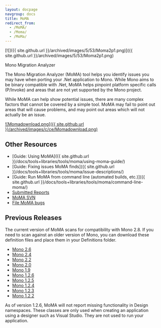 ```yaml
---
layout: docpage
navgroup: docs
title: MoMA
redirect_from:
  - /MoMA/
  - /Moma/
  - /MoMa/
---
```


[![]({{ site.github.url }}/archived/images/5/53/Moma2p1.png)]({{ site.github.url }}/archived/images/5/53/Moma2p1.png)

Mono Migration Analyzer

The Mono Migration Analyzer (MoMA) tool helps you identify issues you may have when porting your .Net application to Mono. While Mono aims to be binary compatible with .Net, MoMA helps pinpoint platform specific calls (P/Invoke) and areas that are not yet supported by the Mono project.

While MoMA can help show potential issues, there are many complex factors that cannot be covered by a simple tool. MoMA may fail to point out areas that will cause problems, and may point out areas which will not actually be an issue.

[![Momadownload.png]({{ site.github.url }}/archived/images/c/ce/Momadownload.png)](http://www.go-mono.com/archive/moma/Moma2-8.zip)

Other Resources
---------------

-   [Guide: Using MoMA]({{ site.github.url }}/docs/tools+libraries/tools/moma/using-moma-guide/)
-   [Guide: Fixing issues MoMA finds]({{ site.github.url }}/docs/tools+libraries/tools/moma/issue-descriptions/)
-   [Guide: Run MoMA from command line (automated builds, etc.)]({{ site.github.url }}/docs/tools+libraries/tools/moma/command-line-moma/)
-   [Submitted Reports](http://www.go-mono.com/momareports/)
-   [MoMA SVN](http://anonsvn.mono-project.com/viewvc/trunk/moma/)
-   [File MoMA bugs](https://bugzilla.novell.com/enter_bug.cgi?alias=&assigned_to=&blocked=&bug_file_loc=http%3A%2F%2F&bug_severity=Normal&bug_status=NEW&cf_foundby=---&cf_nts_priority=&cf_nts_support_num=&cf_partnerid=&comment=Description%20of%20Problem%3A%0D%0A%0D%0A%0D%0ASteps%20to%20reproduce%20the%20problem%3A%0D%0A1.%20%0D%0A2.%20%0D%0A%0D%0A%0D%0AActual%20Results%3A%0D%0A%0D%0A%0D%0AExpected%20Results%3A%0D%0A%0D%0A%0D%0AHow%20often%20does%20this%20happen%3F%20%0D%0A%0D%0A%0D%0AAdditional%20Information%3A%0D%0A%0D%0A%0D%0A&component=MOMA&contenttypeentry=&contenttypemethod=autodetect&contenttypeselection=text%2Fplain&data=&deadline=&dependson=&description=&estimated_time=0.0&flag_type-2=X&form_name=enter_bug&keywords=&maketemplate=Remember%20values%20as%20bookmarkable%20template&op_sys=Other&priority=P5%20-%20None&product=Mono%3A%20Tools%20&qa_contact=&rep_platform=Other&short_desc=&version=unspecified)

Previous Releases
-----------------

The current version of MoMA scans for compatibility with Mono 2.8. If you need to scan against an older version of Mono, you can download these definition files and place them in your Definitions folder.

-   [Mono 2.6](http://www.go-mono.com/archive/moma/defs/2.6-defs.zip)
-   [Mono 2.4](http://www.go-mono.com/archive/moma/defs/2.4-defs.zip)
-   [Mono 2.2](http://www.go-mono.com/archive/moma/defs/2.2-defs.zip)
-   [Mono 2.0](http://www.go-mono.com/archive/moma/defs/2.0-defs.zip)
-   [Mono 1.9](http://www.go-mono.com/archive/moma/defs/1.9-defs.zip)
-   [Mono 1.2.6](http://www.go-mono.com/archive/moma/defs/1.2.6.1-defs.zip)
-   [Mono 1.2.5](http://www.go-mono.com/archive/moma/defs/1.2.5-defs.zip)
-   [Mono 1.2.4](http://www.go-mono.com/archive/moma/defs/1.2.4-defs.zip)
-   [Mono 1.2.3](http://www.go-mono.com/archive/moma/defs/1.2.3-defs.zip)
-   [Mono 1.2.2](http://www.go-mono.com/archive/moma/defs/1.2.2-defs.zip)

As of version 1.2.6, MoMA will not report missing functionality in Design namespaces. These classes are only used when creating an application using a designer such as Visual Studio. They are not used to run your application.

